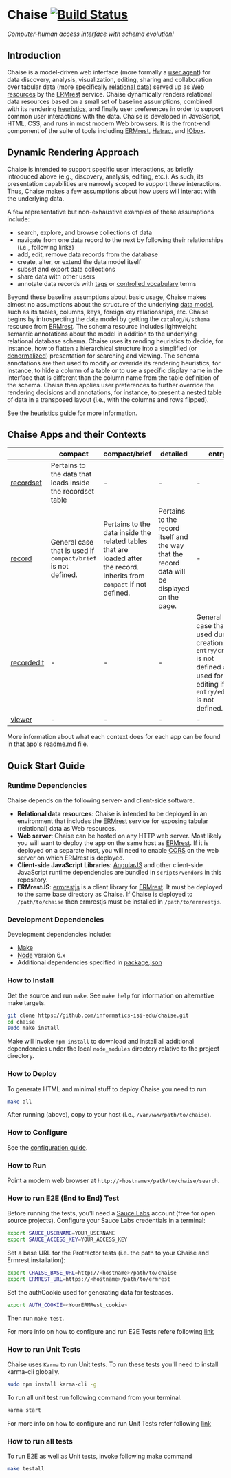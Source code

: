 # Chaise [![Build Status](https://travis-ci.org/informatics-isi-edu/chaise.svg?branch=master)](https://travis-ci.org/informatics-isi-edu/chaise)
_Computer-human access interface with schema evolution!_

## Introduction

Chaise is a model-driven web interface (more formally a [user agent]) for data
discovery, analysis, visualization, editing, sharing and collaboration over
tabular data (more specifically [relational data]) served up as [Web resources]
by the [ERMrest] service. Chaise dynamically renders relational data resources
based on a small set of baseline assumptions, combined with its rendering
[heuristics], and finally user preferences in order to support common user
interactions with the data. Chaise is developed in JavaScript, HTML, CSS, and
runs in most modern Web browsers. It is the front-end component of the suite of
tools including [ERMrest], [Hatrac], and [IObox].

[heuristics]: https://en.wikipedia.org/wiki/Heuristic_%28computer_science%29
[relational data]: https://en.wikipedia.org/wiki/Relational_database
[user agent]: https://en.wikipedia.org/wiki/User_agent
[Web resources]: https://en.wikipedia.org/wiki/Web_resource
[ERMrest]: https://github.com/informatics-isi-edu/ermrest
[Hatrac]: https://github.com/informatics-isi-edu/hatrac
[IObox]: https://github.com/informatics-isi-edu/iobox

## Dynamic Rendering Approach

Chaise is intended to support specific user interactions, as briefly introduced
above (e.g., discovery, analysis, editing, etc.). As such, its presentation
capabilities are narrowly scoped to support these interactions. Thus, Chaise
makes a few assumptions about how users will interact with the underlying
data.

A few representative but non-exhaustive examples of these assumptions include:
- search, explore, and browse collections of data
- navigate from one data record to the next by following their
  relationships (i.e., following links)
- add, edit, remove data records from the database
- create, alter, or extend the data model itself
- subset and export data collections
- share data with other users
- annotate data records with [tags] or [controlled vocabulary] terms

[tags]: https://en.wikipedia.org/wiki/Tag_(metadata)
[controlled vocabulary]: https://en.wikipedia.org/wiki/Controlled_vocabulary
[data model]: https://en.wikipedia.org/wiki/Data_model
[denormalized]: https://en.wikipedia.org/wiki/Denormalization

Beyond these baseline assumptions about basic usage, Chaise makes almost no
assumptions about the structure of the underlying [data model], such as its
tables, columns, keys, foreign key relationships, etc. Chaise begins by
introspecting the data model by getting the `catalog/N/schema` resource from
[ERMrest]. The schema resource includes lightweight semantic annotations about
the model in addition to the underlying relational database schema. Chaise uses
its rending heuristics to decide, for instance, how to flatten a hierarchical
structure into a simplified (or [denormalized]) presentation for searching and
viewing. The schema annotations are then used to modify or override its
rendering heuristics, for instance, to hide a column of a table or to use a
specific display name in the interface that is different than the column name
from the table definition of the schema. Chaise then applies user preferences
to further override the rendering decisions and annotations, for instance, to
present a nested table of data in a transposed layout (i.e., with the columns
and rows flipped).

See the [heuristics guide](./doc/heuristics.md) for more information.

## Chaise Apps and their Contexts

|              | compact         | compact/brief | detailed        | entry | entry/edit | entry/create | filter | name | * |
|--------------|-----------------|---------------|-----------------|-------|------------|--------------|--------|------|---|
| [recordset](https://github.com/informatics-isi-edu/chaise/blob/master/recordset/readme.md)    | Pertains to the data that loads inside the recordset table       | -             | -        | -     | -          | -            | -      | -    | - |
| [record](https://github.com/informatics-isi-edu/chaise/blob/master/record/readme.md)   | General case that is used if `compact/brief` is not defined.       | Pertains to the data inside the related tables that are loaded after the record. Inherits from `compact` if not defined.             | Pertains to the record itself and the way that the record data will be displayed on the page.         | -     | -          | -            | -      | -    | - |
| [recordedit](https://github.com/informatics-isi-edu/chaise/blob/master/recordedit/readme.md)   | -       | -             | -        | General case that is used during creation if  `entry/create` is not defined and used for editing if `entry/edit` is not defined.    | Modifies the form that shows for editing. Inherits from `entry` if not defined.          | Modifies the form that shows for creation. Inherits from `entry` if not defined.            | -      | -    | - |
| [viewer](https://github.com/informatics-isi-edu/chaise/blob/master/viewer/readme.md)       | -       | -             | -        | -     | -          | -            | -      | -    | - |

More information about what each context does for each app can be found in that app's readme.md file.

## Quick Start Guide
### Runtime Dependencies

Chaise depends on the following server- and client-side software.

- **Relational data resources**: Chaise is intended to be deployed in an
  environment that includes the [ERMrest] service for exposing tabular
  (relational) data as Web resources.
- **Web server**: Chaise can be hosted on any HTTP web server. Most likely you
  will want to deploy the app on the same host as [ERMrest]. If it is deployed
  on a separate host, you will need to enable [CORS] on the web server on which
  ERMrest is deployed.
- **Client-side JavaScript Libraries**: [AngularJS] and other client-side
  JavaScript runtime dependencies are bundled in `scripts/vendors` in this
  repository.
- **ERMrestJS**: [ermrestjs] is a client library for [ERMrest]. It must be
  deployed to the same base directory as Chaise. If Chaise is deployed to
  `/path/to/chaise` then ermrestjs must be installed in `/path/to/ermrestjs`.

[ermrestjs]: https://github.com/informatics-isi-edu/ermrestjs
[AngularJS]: https://angularjs.org
[CORS]: https://en.wikipedia.org/wiki/Cross-origin_resource_sharing "Cross-origin resource sharing"

### Development Dependencies

Development dependencies include:

* [Make](https://en.wikipedia.org/wiki/Make_%28software%29)
* [Node](https://nodejs.org/) version 6.x
* Additional dependencies specified in [package.json](./package.json)

### How to Install

Get the source and run `make`. See `make help` for information on alternative
make targets.

```sh
git clone https://github.com/informatics-isi-edu/chaise.git
cd chaise
sudo make install
```

Make will invoke `npm install` to download and install all additional
dependencies under the local `node_modules` directory relative to the project
directory.


### How to Deploy

To generate HTML and minimal stuff to deploy Chaise you need to run

```sh
make all
```

After running (above), copy to your host (i.e., `/var/www/path/to/chaise`).

### How to Configure

See the [configuration guide](./doc/configuration.md).

### How to Run

Point a modern web browser at `http://<hostname>/path/to/chaise/search`.

### How to run E2E (End to End) Test

Before running the tests, you'll need a [Sauce Labs](https://saucelabs.com/)
account (free for open source projects). Configure your Sauce Labs credentials
in a terminal:

```sh
export SAUCE_USERNAME=YOUR_USERNAME
export SAUCE_ACCESS_KEY=YOUR_ACCESS_KEY
```

Set a base URL for the Protractor tests (i.e. the path to your Chaise and Ermrest installation):

```sh
export CHAISE_BASE_URL=http://<hostname>/path/to/chaise
export ERMREST_URL=https://<hostname>/path/to/ermrest
```

Set the authCookie used for generating data for testcases.

```sh
export AUTH_COOKIE=<YourERMRest_cookie>
```

Then run `make test`.

For more info on how to configure and run E2E Tests refere following [link](https://github.com/informatics-isi-edu/chaise/wiki/E2E-tests-guide)

### How to run Unit Tests

Chaise uses `Karma` to run Unit tests. To run these tests you'll need to install karma-cli globally.

```sh
sudo npm install karma-cli -g
```

To run all unit test run following command from your terminal.

```sh
karma start
```

For more info on how to configure and run Unit Tests refer following [link](https://github.com/informatics-isi-edu/chaise/wiki/Unit-Test-Guide)

### How to run all tests

To run E2E as well as Unit tests, invoke following make command

```sh
make testall
```
